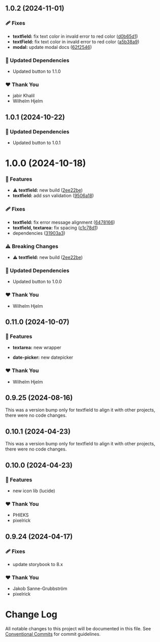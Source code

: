 ## 1.0.2 (2024-11-01)

### 🩹 Fixes

- **textfield:** fix text color in invald error to red color ([d0b65d1](https://github.com/migrationsverket/midas/commit/d0b65d1))
- **textField:** fix text color in invald error to red color ([a5b38a9](https://github.com/migrationsverket/midas/commit/a5b38a9))
- **modal:** update modal docs ([62f2546](https://github.com/migrationsverket/midas/commit/62f2546))

### 🧱 Updated Dependencies

- Updated button to 1.1.0

### ❤️  Thank You

- jabir Khalil
- Wilhelm Hjelm

## 1.0.1 (2024-10-22)

### 🧱 Updated Dependencies

- Updated button to 1.0.1

# 1.0.0 (2024-10-18)

### 🚀 Features

- ⚠️ **textfield:** new build ([2ee22be](https://github.com/migrationsverket/midas/commit/2ee22be))
- **textfield:** add ssn validation ([9506a18](https://github.com/migrationsverket/midas/commit/9506a18))

### 🩹 Fixes

- **textfield:** fix error message alignment ([6478166](https://github.com/migrationsverket/midas/commit/6478166))
- **textfield, textarea:** fix spacing ([c1c78d1](https://github.com/migrationsverket/midas/commit/c1c78d1))
- dependencies ([31903a3](https://github.com/migrationsverket/midas/commit/31903a3))

### ⚠️ Breaking Changes

- ⚠️ **textfield:** new build ([2ee22be](https://github.com/migrationsverket/midas/commit/2ee22be))

### 🧱 Updated Dependencies

- Updated button to 1.0.0

### ❤️ Thank You

- Wilhelm Hjelm

## 0.11.0 (2024-10-07)

### 🚀 Features

- **textarea:** new wrapper

- **date-picker:** new datepicker

### ❤️ Thank You

- Wilhelm Hjelm

## 0.9.25 (2024-08-16)

This was a version bump only for textfield to align it with other projects, there were no code changes.

## 0.10.1 (2024-04-23)

This was a version bump only for textfield to align it with other projects, there were no code changes.

## 0.10.0 (2024-04-23)

### 🚀 Features

- new icon lib (lucide)

### ❤️ Thank You

- PHIEKS
- pixelrick

## 0.9.24 (2024-04-17)

### 🩹 Fixes

- update storybook to 8.x

### ❤️ Thank You

- Jakob Sanne-Grubbström
- pixelrick

# Change Log

All notable changes to this project will be documented in this file.
See [Conventional Commits](https://conventionalcommits.org) for commit guidelines.
